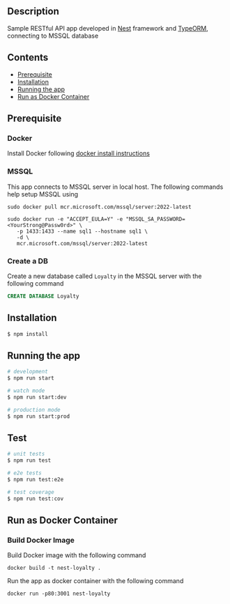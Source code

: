 ## Description

Sample RESTful API app developed in [Nest](https://github.com/nestjs/nest) framework and [TypeORM](https://typeorm.io/), connecting to MSSQL database

## Contents
- [Prerequisite](#prerequisite)
- [Installation](#installation)
- [Running the app](#running-the-app)
- [Run as Docker Container](#run-as-docker-container)


## Prerequisite

### Docker
Install Docker following [docker install instructions](https://docs.docker.com/get-docker/)

### MSSQL
This app connects to MSSQL server in local host. The following commands help setup MSSQL using

```
sudo docker pull mcr.microsoft.com/mssql/server:2022-latest
```

```
sudo docker run -e "ACCEPT_EULA=Y" -e "MSSQL_SA_PASSWORD=<YourStrong@Passw0rd>" \
   -p 1433:1433 --name sql1 --hostname sql1 \
   -d \
   mcr.microsoft.com/mssql/server:2022-latest
```

### Create a DB
Create a new database called `Loyalty` in the MSSQL server with the following command
```sql
CREATE DATABASE Loyalty
```

## Installation

```bash
$ npm install
```

## Running the app

```bash
# development
$ npm run start

# watch mode
$ npm run start:dev

# production mode
$ npm run start:prod
```

## Test

```bash
# unit tests
$ npm run test

# e2e tests
$ npm run test:e2e

# test coverage
$ npm run test:cov
```

## Run as Docker Container

### Build Docker Image

Build Docker image with the following command

```
docker build -t nest-loyalty .
```

Run the app as docker container with the following command

```
docker run -p80:3001 nest-loyalty
```
